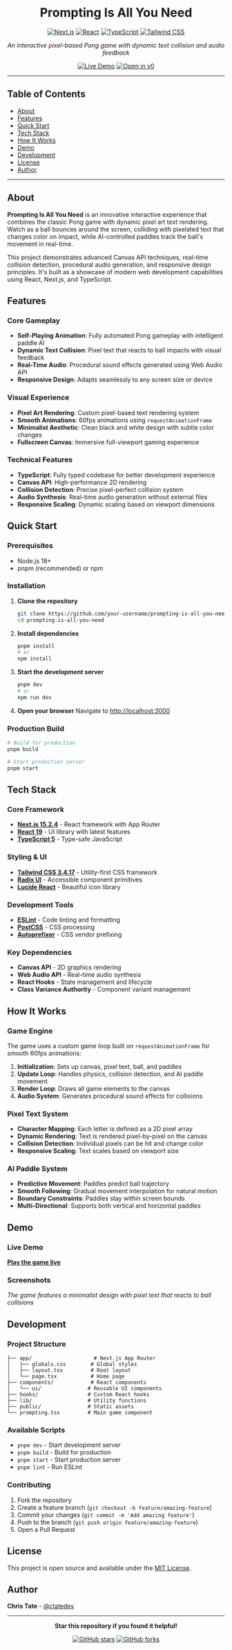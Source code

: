 <div align="center">

# Prompting Is All You Need

[![Next.js](https://img.shields.io/badge/Next.js-15.2.4-black?style=for-the-badge&logo=next.js)](https://nextjs.org/)
[![React](https://img.shields.io/badge/React-19-blue?style=for-the-badge&logo=react)](https://reactjs.org/)
[![TypeScript](https://img.shields.io/badge/TypeScript-5-blue?style=for-the-badge&logo=typescript)](https://www.typescriptlang.org/)
[![Tailwind CSS](https://img.shields.io/badge/Tailwind_CSS-3.4.17-38B2AC?style=for-the-badge&logo=tailwind-css)](https://tailwindcss.com/)

*An interactive pixel-based Pong game with dynamic text collision and audio feedback*

[![Live Demo](https://img.shields.io/badge/Live_Demo-Play_Now-green?style=for-the-badge&logo=vercel)](https://prompting-is-all-you-need.vercel.app)
[![Open in v0](https://img.shields.io/badge/Open_in_v0-View_Code-purple?style=for-the-badge)](https://v0.dev/community/prompting-is-all-you-need-tokU2y8gQ4D)

</div>

---

## Table of Contents

- [About](#about)
- [Features](#features)
- [Quick Start](#quick-start)
- [Tech Stack](#tech-stack)
- [How It Works](#how-it-works)
- [Demo](#demo)
- [Development](#development)
- [License](#license)
- [Author](#author)

---

## About

**Prompting Is All You Need** is an innovative interactive experience that combines the classic Pong game with dynamic pixel art text rendering. Watch as a ball bounces around the screen, colliding with pixelated text that changes color on impact, while AI-controlled paddles track the ball's movement in real-time.

This project demonstrates advanced Canvas API techniques, real-time collision detection, procedural audio generation, and responsive design principles. It's built as a showcase of modern web development capabilities using React, Next.js, and TypeScript.

## Features

### Core Gameplay
- **Self-Playing Animation**: Fully automated Pong gameplay with intelligent paddle AI
- **Dynamic Text Collision**: Pixel text that reacts to ball impacts with visual feedback
- **Real-Time Audio**: Procedural sound effects generated using Web Audio API
- **Responsive Design**: Adapts seamlessly to any screen size or device

### Visual Experience
- **Pixel Art Rendering**: Custom pixel-based text rendering system
- **Smooth Animations**: 60fps animations using `requestAnimationFrame`
- **Minimalist Aesthetic**: Clean black and white design with subtle color changes
- **Fullscreen Canvas**: Immersive full-viewport gaming experience

### Technical Features
- **TypeScript**: Fully typed codebase for better development experience
- **Canvas API**: High-performance 2D rendering
- **Collision Detection**: Precise pixel-perfect collision system
- **Audio Synthesis**: Real-time audio generation without external files
- **Responsive Scaling**: Dynamic scaling based on viewport dimensions

## Quick Start

### Prerequisites
- Node.js 18+ 
- pnpm (recommended) or npm

### Installation

1. **Clone the repository**
   ```bash
   git clone https://github.com/your-username/prompting-is-all-you-need.git
   cd prompting-is-all-you-need
   ```

2. **Install dependencies**
   ```bash
   pnpm install
   # or
   npm install
   ```

3. **Start the development server**
   ```bash
   pnpm dev
   # or
   npm run dev
   ```

4. **Open your browser**
   Navigate to [http://localhost:3000](http://localhost:3000)

### Production Build

```bash
# Build for production
pnpm build

# Start production server
pnpm start
```

## Tech Stack

### Core Framework
- **[Next.js 15.2.4](https://nextjs.org/)** - React framework with App Router
- **[React 19](https://reactjs.org/)** - UI library with latest features
- **[TypeScript 5](https://www.typescriptlang.org/)** - Type-safe JavaScript

### Styling & UI
- **[Tailwind CSS 3.4.17](https://tailwindcss.com/)** - Utility-first CSS framework
- **[Radix UI](https://www.radix-ui.com/)** - Accessible component primitives
- **[Lucide React](https://lucide.dev/)** - Beautiful icon library

### Development Tools
- **[ESLint](https://eslint.org/)** - Code linting and formatting
- **[PostCSS](https://postcss.org/)** - CSS processing
- **[Autoprefixer](https://github.com/postcss/autoprefixer)** - CSS vendor prefixing

### Key Dependencies
- **Canvas API** - 2D graphics rendering
- **Web Audio API** - Real-time audio synthesis
- **React Hooks** - State management and lifecycle
- **Class Variance Authority** - Component variant management

## How It Works

### Game Engine
The game uses a custom game loop built on `requestAnimationFrame` for smooth 60fps animations:

1. **Initialization**: Sets up canvas, pixel text, ball, and paddles
2. **Update Loop**: Handles physics, collision detection, and AI paddle movement
3. **Render Loop**: Draws all game elements to the canvas
4. **Audio System**: Generates procedural sound effects for collisions

### Pixel Text System
- **Character Mapping**: Each letter is defined as a 2D pixel array
- **Dynamic Rendering**: Text is rendered pixel-by-pixel on the canvas
- **Collision Detection**: Individual pixels can be hit and change color
- **Responsive Scaling**: Text scales based on viewport size

### AI Paddle System
- **Predictive Movement**: Paddles predict ball trajectory
- **Smooth Following**: Gradual movement interpolation for natural motion
- **Boundary Constraints**: Paddles stay within screen bounds
- **Multi-Directional**: Supports both vertical and horizontal paddles

## Demo

### Live Demo
**[Play the game live](https://prompting-is-all-you-need.vercel.app)**

### Screenshots
*The game features a minimalist design with pixel text that reacts to ball collisions*

## Development

### Project Structure
```
├── app/                    # Next.js App Router
│   ├── globals.css        # Global styles
│   ├── layout.tsx         # Root layout
│   └── page.tsx           # Home page
├── components/            # React components
│   └── ui/               # Reusable UI components
├── hooks/                # Custom React hooks
├── lib/                  # Utility functions
├── public/               # Static assets
└── prompting.tsx         # Main game component
```

### Available Scripts
- `pnpm dev` - Start development server
- `pnpm build` - Build for production
- `pnpm start` - Start production server
- `pnpm lint` - Run ESLint

### Contributing
1. Fork the repository
2. Create a feature branch (`git checkout -b feature/amazing-feature`)
3. Commit your changes (`git commit -m 'Add amazing feature'`)
4. Push to the branch (`git push origin feature/amazing-feature`)
5. Open a Pull Request

## License

This project is open source and available under the [MIT License](LICENSE).

## Author

**Chris Tate** - [@ctatedev](https://x.com/ctatedev)

---

<div align="center">

**Star this repository if you found it helpful!**

[![GitHub stars](https://img.shields.io/github/stars/your-username/prompting-is-all-you-need?style=social)](https://github.com/your-username/prompting-is-all-you-need)
[![GitHub forks](https://img.shields.io/github/forks/your-username/prompting-is-all-you-need?style=social)](https://github.com/your-username/prompting-is-all-you-need/fork)

</div>
